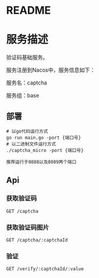 # README
# 服务描述
验证码基础服务。

服务注册到Nacos中，服务信息如下：

服务名：captcha

服务组：base

## 部署
```shell
# 以go代码运行方式
go run main.go -port {端口号}
# 以二进制文件运行方式
./captcha_micro -port {端口号}

推荐运行于8088以及8089两个端口
```

## Api

### 获取验证码

```http
GET /captcha
```

### 获取验证码图片

```http
GET /captcha/:captchaId
```

### 验证

```http
GET /verify/:captchaId/:value
```

